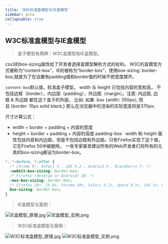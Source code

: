 ```yaml
---
title: 'W3C标准盒模型与IE盒模型'
sidebar: auto
collapsable: true
---
```


## W3C标准盒模型与IE盒模型

> 盒子模型有两种：W3C盒模型和IE盒模型。

css3的box-sizing属性给了开发者选择盒模型解析方式的权利。
W3C的盒模型方式被称为“content-box”，IE的被称为“border-box”，使用box-sizing: border-box;就是为了在设置有padding值和border值的时候不把宽度撑开。

`content-box`默认值，标准盒子模型。 width 与 height 只包括内容的宽和高， 不包括边框（border），内边距（padding），外边距（margin）。注意: 内边距, 边框 & 外边距 都在这个盒子的外部。 比如. 如果 .box {width: 350px}; 而且 {border: 10px solid black;} 那么在浏览器中的渲染的实际宽度将是370px;

尺寸计算公式：

+ width = border + padding + 内容的宽度
+ height = border + padding + 内容的高度
padding-box  
width 和 height 属性包括内容和内边距，但是不包括边框和外边距。只有Firefox实现了这个值，它在Firefox 50中被删除。
一些专家甚至建议所有的Web开发者们将所有的元素的box-sizing都设为border-box。

```css
*, *:before, *:after {
  /* Chrome 9-, Safari 5-, iOS 4.2-, Android 3-, Blackberry 7- */
  -webkit-box-sizing: border-box; 
  /* Firefox (desktop or Android) 28- */
  -moz-box-sizing: border-box;
  /* Firefox 29+, IE 8+, Chrome 10+, Safari 5.1+, Opera 9.5+, iOS 5+, Opera Mini Anything, Blackberry 10+, Android 4+ */
  box-sizing: border-box;
}
```

> IE盒模型与案例：

![IE盒模型_原理.jpg](https://p9-juejin.byteimg.com/tos-cn-i-k3u1fbpfcp/00d7b00ebcaa4cab996b1a73c9eb441c~tplv-k3u1fbpfcp-watermark.image)
![IE盒模型_实例.png](https://p9-juejin.byteimg.com/tos-cn-i-k3u1fbpfcp/e1cb0e84ced340148f971a0e32dbe2bd~tplv-k3u1fbpfcp-watermark.image)

> W3C标准盒模型与案例：

![W3C标准盒模型_原理.jpg](https://p1-juejin.byteimg.com/tos-cn-i-k3u1fbpfcp/90a776f4fa7749289111ef8a2bfab430~tplv-k3u1fbpfcp-watermark.image)
![W3C标准盒模型_实例.png](https://p9-juejin.byteimg.com/tos-cn-i-k3u1fbpfcp/26f3c21c730148ae87dfbb6bf3a53a65~tplv-k3u1fbpfcp-watermark.image)
